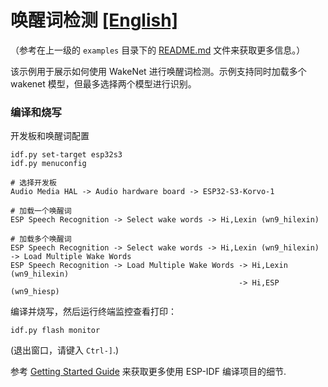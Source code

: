 # 唤醒词检测 [[English]](./README.md)

（参考在上一级的 `examples` 目录下的 [README.md](../README.md) 文件来获取更多信息。）


该示例用于展示如何使用 WakeNet 进行唤醒词检测。示例支持同时加载多个 wakenet 模型，但最多选择两个模型进行识别。

### 编译和烧写

开发板和唤醒词配置

```
idf.py set-target esp32s3
idf.py menuconfig

# 选择开发板
Audio Media HAL -> Audio hardware board -> ESP32-S3-Korvo-1

# 加载一个唤醒词
ESP Speech Recognition -> Select wake words -> Hi,Lexin (wn9_hilexin)

# 加载多个唤醒词
ESP Speech Recognition -> Select wake words -> Hi,Lexin (wn9_hilexin) -> Load Multiple Wake Words
ESP Speech Recognition -> Load Multiple Wake Words -> Hi,Lexin (wn9_hilexin)
                                                   -> Hi,ESP (wn9_hiesp)
```        


编译并烧写，然后运行终端监控查看打印：

```
idf.py flash monitor
```

(退出窗口，请键入 ``Ctrl-]``.)

参考 [Getting Started Guide](https://docs.espressif.com/projects/esp-idf/en/stable/get-started-cmake/index.html) 来获取更多使用 ESP-IDF 编译项目的细节.
